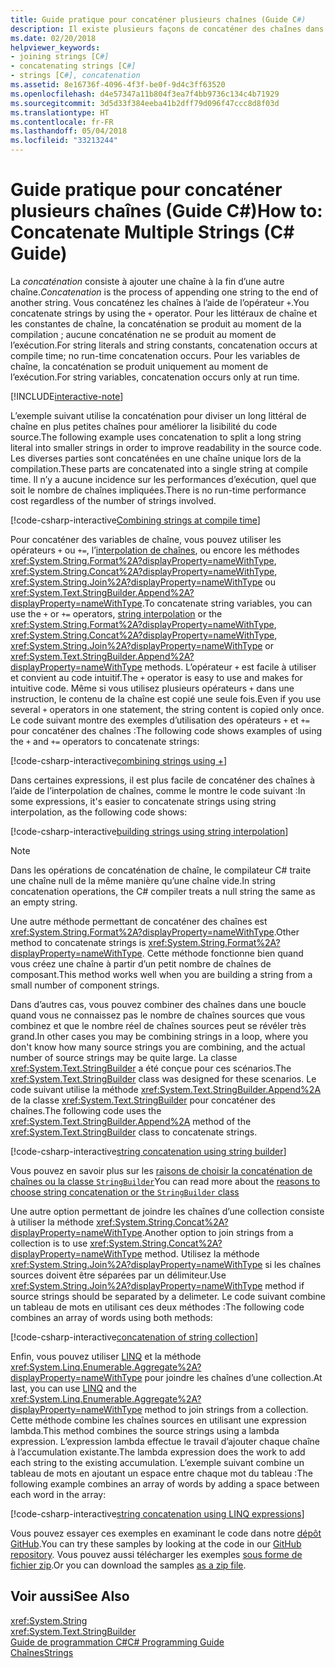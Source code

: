 ```yaml
---
title: Guide pratique pour concaténer plusieurs chaînes (Guide C#)
description: Il existe plusieurs façons de concaténer des chaînes dans C#. Découvrez les options et les raisons de les choisir.
ms.date: 02/20/2018
helpviewer_keywords:
- joining strings [C#]
- concatenating strings [C#]
- strings [C#], concatenation
ms.assetid: 8e16736f-4096-4f3f-be0f-9d4c3ff63520
ms.openlocfilehash: d4e57347a11b804f3ea7f4bb9736c134c4b71929
ms.sourcegitcommit: 3d5d33f384eeba41b2dff79d096f47ccc8d8f03d
ms.translationtype: HT
ms.contentlocale: fr-FR
ms.lasthandoff: 05/04/2018
ms.locfileid: "33213244"
---
```

# <a name="how-to-concatenate-multiple-strings-c-guide"></a><span data-ttu-id="2a220-104">Guide pratique pour concaténer plusieurs chaînes (Guide C#)</span><span class="sxs-lookup"><span data-stu-id="2a220-104">How to: Concatenate Multiple Strings (C# Guide)</span></span>

<span data-ttu-id="2a220-105">La *concaténation* consiste à ajouter une chaîne à la fin d’une autre chaîne.</span><span class="sxs-lookup"><span data-stu-id="2a220-105">*Concatenation* is the process of appending one string to the end of another string.</span></span> <span data-ttu-id="2a220-106">Vous concaténez les chaînes à l’aide de l’opérateur `+`.</span><span class="sxs-lookup"><span data-stu-id="2a220-106">You concatenate strings by using the `+` operator.</span></span> <span data-ttu-id="2a220-107">Pour les littéraux de chaîne et les constantes de chaîne, la concaténation se produit au moment de la compilation ; aucune concaténation ne se produit au moment de l’exécution.</span><span class="sxs-lookup"><span data-stu-id="2a220-107">For string literals and string constants, concatenation occurs at compile time; no run-time concatenation occurs.</span></span> <span data-ttu-id="2a220-108">Pour les variables de chaîne, la concaténation se produit uniquement au moment de l’exécution.</span><span class="sxs-lookup"><span data-stu-id="2a220-108">For string variables, concatenation occurs only at run time.</span></span>

[!INCLUDE[interactive-note](~/includes/csharp-interactive-note.md)]

<span data-ttu-id="2a220-109">L’exemple suivant utilise la concaténation pour diviser un long littéral de chaîne en plus petites chaînes pour améliorer la lisibilité du code source.</span><span class="sxs-lookup"><span data-stu-id="2a220-109">The following example uses concatenation to split a long string literal into smaller strings in order to improve readability in the source code.</span></span> <span data-ttu-id="2a220-110">Les diverses parties sont concaténées en une chaîne unique lors de la compilation.</span><span class="sxs-lookup"><span data-stu-id="2a220-110">These parts are concatenated into a single string at compile time.</span></span> <span data-ttu-id="2a220-111">Il n’y a aucune incidence sur les performances d’exécution, quel que soit le nombre de chaînes impliquées.</span><span class="sxs-lookup"><span data-stu-id="2a220-111">There is no run-time performance cost regardless of the number of strings involved.</span></span>  
  
 [!code-csharp-interactive[Combining strings at compile time](../../../samples/snippets/csharp/how-to/strings/Concatenate.cs#1)]  
  

<span data-ttu-id="2a220-112">Pour concaténer des variables de chaîne, vous pouvez utiliser les opérateurs `+` ou `+=`, l’[interpolation de chaînes](../language-reference/tokens/interpolated.md), ou encore les méthodes <xref:System.String.Format%2A?displayProperty=nameWithType>, <xref:System.String.Concat%2A?displayProperty=nameWithType>, <xref:System.String.Join%2A?displayProperty=nameWithType> ou <xref:System.Text.StringBuilder.Append%2A?displayProperty=nameWithType>.</span><span class="sxs-lookup"><span data-stu-id="2a220-112">To concatenate string variables, you can use the `+` or `+=` operators, [string interpolation](../language-reference/tokens/interpolated.md) or the <xref:System.String.Format%2A?displayProperty=nameWithType>, <xref:System.String.Concat%2A?displayProperty=nameWithType>, <xref:System.String.Join%2A?displayProperty=nameWithType> or <xref:System.Text.StringBuilder.Append%2A?displayProperty=nameWithType> methods.</span></span> <span data-ttu-id="2a220-113">L’opérateur `+` est facile à utiliser et convient au code intuitif.</span><span class="sxs-lookup"><span data-stu-id="2a220-113">The `+` operator is easy to use and makes for intuitive code.</span></span> <span data-ttu-id="2a220-114">Même si vous utilisez plusieurs opérateurs `+` dans une instruction, le contenu de la chaîne est copié une seule fois.</span><span class="sxs-lookup"><span data-stu-id="2a220-114">Even if you use several `+` operators in one statement, the string content is copied only once.</span></span> <span data-ttu-id="2a220-115">Le code suivant montre des exemples d’utilisation des opérateurs `+` et `+=` pour concaténer des chaînes :</span><span class="sxs-lookup"><span data-stu-id="2a220-115">The following code shows examples of using the `+` and `+=` operators to concatenate strings:</span></span>

[!code-csharp-interactive[combining strings using +](../../../samples/snippets/csharp/how-to/strings/Concatenate.cs#2)]  

<span data-ttu-id="2a220-116">Dans certaines expressions, il est plus facile de concaténer des chaînes à l’aide de l’interpolation de chaînes, comme le montre le code suivant :</span><span class="sxs-lookup"><span data-stu-id="2a220-116">In some expressions, it's easier to concatenate strings using string interpolation, as the following code shows:</span></span>
  
[!code-csharp-interactive[building strings using string interpolation](../../../samples/snippets/csharp/how-to/strings/Concatenate.cs#3)]  
  
> [!NOTE]
>  <span data-ttu-id="2a220-117">Dans les opérations de concaténation de chaîne, le compilateur C# traite une chaîne null de la même manière qu’une chaîne vide.</span><span class="sxs-lookup"><span data-stu-id="2a220-117">In string concatenation operations, the C# compiler treats a null string the same as an empty string.</span></span>

<span data-ttu-id="2a220-118">Une autre méthode permettant de concaténer des chaînes est <xref:System.String.Format%2A?displayProperty=nameWithType>.</span><span class="sxs-lookup"><span data-stu-id="2a220-118">Other method to concatenate strings is <xref:System.String.Format%2A?displayProperty=nameWithType>.</span></span> <span data-ttu-id="2a220-119">Cette méthode fonctionne bien quand vous créez une chaîne à partir d’un petit nombre de chaînes de composant.</span><span class="sxs-lookup"><span data-stu-id="2a220-119">This method works well when you are building a string from a small number of component strings.</span></span>

<span data-ttu-id="2a220-120">Dans d’autres cas, vous pouvez combiner des chaînes dans une boucle quand vous ne connaissez pas le nombre de chaînes sources que vous combinez et que le nombre réel de chaînes sources peut se révéler très grand.</span><span class="sxs-lookup"><span data-stu-id="2a220-120">In other cases you may be combining strings in a loop, where you don't know how many source strings you are combining, and the actual number of source strings may be quite large.</span></span> <span data-ttu-id="2a220-121">La classe <xref:System.Text.StringBuilder> a été conçue pour ces scénarios.</span><span class="sxs-lookup"><span data-stu-id="2a220-121">The <xref:System.Text.StringBuilder> class was designed for these scenarios.</span></span> <span data-ttu-id="2a220-122">Le code suivant utilise la méthode <xref:System.Text.StringBuilder.Append%2A> de la classe <xref:System.Text.StringBuilder> pour concaténer des chaînes.</span><span class="sxs-lookup"><span data-stu-id="2a220-122">The following code uses the <xref:System.Text.StringBuilder.Append%2A> method of the <xref:System.Text.StringBuilder> class to concatenate strings.</span></span>  
  
[!code-csharp-interactive[string concatenation using string builder](../../../samples/snippets/csharp/how-to/strings/Concatenate.cs#4)]  

<span data-ttu-id="2a220-123">Vous pouvez en savoir plus sur les [raisons de choisir la concaténation de chaînes ou la classe `StringBuilder`](xref:System.Text.StringBuilder#StringAndSB)</span><span class="sxs-lookup"><span data-stu-id="2a220-123">You can read more about the [reasons to choose string concatenation or the `StringBuilder` class](xref:System.Text.StringBuilder#StringAndSB)</span></span>

<span data-ttu-id="2a220-124">Une autre option permettant de joindre les chaînes d’une collection consiste à utiliser la méthode <xref:System.String.Concat%2A?displayProperty=nameWithType>.</span><span class="sxs-lookup"><span data-stu-id="2a220-124">Another option to join strings from a collection is to use <xref:System.String.Concat%2A?displayProperty=nameWithType> method.</span></span> <span data-ttu-id="2a220-125">Utilisez la méthode <xref:System.String.Join%2A?displayProperty=nameWithType> si les chaînes sources doivent être séparées par un délimiteur.</span><span class="sxs-lookup"><span data-stu-id="2a220-125">Use <xref:System.String.Join%2A?displayProperty=nameWithType> method if source strings should be separated by a delimeter.</span></span> <span data-ttu-id="2a220-126">Le code suivant combine un tableau de mots en utilisant ces deux méthodes :</span><span class="sxs-lookup"><span data-stu-id="2a220-126">The following code combines an array of words using both methods:</span></span>

[!code-csharp-interactive[concatenation of string collection](../../../samples/snippets/csharp/how-to/strings/Concatenate.cs#5)]

<span data-ttu-id="2a220-127">Enfin, vous pouvez utiliser [LINQ](../programming-guide/concepts/linq/index.md) et la méthode <xref:System.Linq.Enumerable.Aggregate%2A?displayProperty=nameWithType> pour joindre les chaînes d’une collection.</span><span class="sxs-lookup"><span data-stu-id="2a220-127">At last, you can use [LINQ](../programming-guide/concepts/linq/index.md) and the <xref:System.Linq.Enumerable.Aggregate%2A?displayProperty=nameWithType> method to join strings from a collection.</span></span> <span data-ttu-id="2a220-128">Cette méthode combine les chaînes sources en utilisant une expression lambda.</span><span class="sxs-lookup"><span data-stu-id="2a220-128">This method combines the source strings using a lambda expression.</span></span> <span data-ttu-id="2a220-129">L’expression lambda effectue le travail d’ajouter chaque chaîne à l’accumulation existante.</span><span class="sxs-lookup"><span data-stu-id="2a220-129">The lambda expression does the work to add each string to the existing accumulation.</span></span> <span data-ttu-id="2a220-130">L’exemple suivant combine un tableau de mots en ajoutant un espace entre chaque mot du tableau :</span><span class="sxs-lookup"><span data-stu-id="2a220-130">The following example combines an array of words by adding a space between each word in the array:</span></span>

[!code-csharp-interactive[string concatenation using LINQ expressions](../../../samples/snippets/csharp/how-to/strings/Concatenate.cs#6)]  

<span data-ttu-id="2a220-131">Vous pouvez essayer ces exemples en examinant le code dans notre [dépôt GitHub](https://github.com/dotnet/samples/tree/master/snippets/csharp/how-to/strings).</span><span class="sxs-lookup"><span data-stu-id="2a220-131">You can try these samples by looking at the code in our [GitHub repository](https://github.com/dotnet/samples/tree/master/snippets/csharp/how-to/strings).</span></span> <span data-ttu-id="2a220-132">Vous pouvez aussi télécharger les exemples [sous forme de fichier zip](https://github.com/dotnet/samples/raw/master/snippets/csharp/how-to/strings.zip).</span><span class="sxs-lookup"><span data-stu-id="2a220-132">Or you can download the samples [as a zip file](https://github.com/dotnet/samples/raw/master/snippets/csharp/how-to/strings.zip).</span></span>

## <a name="see-also"></a><span data-ttu-id="2a220-133">Voir aussi</span><span class="sxs-lookup"><span data-stu-id="2a220-133">See Also</span></span>  
 <xref:System.String>  
 <xref:System.Text.StringBuilder>  
 [<span data-ttu-id="2a220-134">Guide de programmation C#</span><span class="sxs-lookup"><span data-stu-id="2a220-134">C# Programming Guide</span></span>](../programming-guide/index.md)  
 [<span data-ttu-id="2a220-135">Chaînes</span><span class="sxs-lookup"><span data-stu-id="2a220-135">Strings</span></span>](../programming-guide/strings/index.md)
